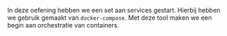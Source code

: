 In deze oefening hebben we een set aan services gestart. Hierbij hebben we gebruik gemaakt van `docker-compose`. Met deze tool maken we een begin aan orchestratie van containers. 